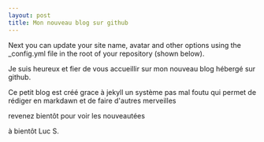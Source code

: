 ---layout: posttitle: Mon nouveau blog sur github---Next you can update your site name, avatar and other options using the _config.yml file in the root of your repository (shown below).Je suis heureux et fier de vous accueillir sur mon nouveau blog hébergé sur github.Ce petit blog  est créé grace à jekyll un système  pas mal foutu qui permet de  rédiger en markdawn et de faire d'autres merveillesrevenez bientôt pour  voir les nouveautéesà  bientôtLuc S.